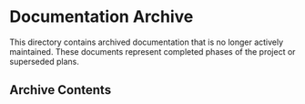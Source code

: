 # Documentation Archive

This directory contains archived documentation that is no longer actively maintained.
These documents represent completed phases of the project or superseded plans.

## Archive Contents

